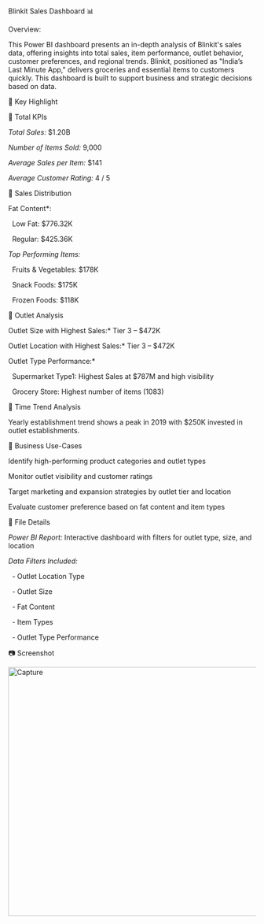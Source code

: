 Blinkit Sales Dashboard 📊

Overview:

This Power BI dashboard presents an in-depth analysis of Blinkit's sales data, offering insights into total sales, item performance, outlet behavior, customer preferences, and regional trends.
Blinkit, positioned as "India’s Last Minute App," delivers groceries and essential items to customers quickly. This dashboard is built to support business and strategic decisions based on data.

📌 Key Highlight

🔹 Total KPIs

   *Total Sales:* $1.20B
   
   *Number of Items Sold:* 9,000
   
   *Average Sales per Item:* $141
   
   *Average Customer Rating:* 4 / 5

🔹 Sales Distribution

   Fat Content*:
   
   Low Fat: $776.32K
   
   Regular: $425.36K
   
 *Top Performing Items:*
 
   Fruits & Vegetables: $178K
  
   Snack Foods: $175K
  
   Frozen Foods: $118K

🔹 Outlet Analysis

   Outlet Size with Highest Sales:* Tier 3 – $472K
   
   Outlet Location with Highest Sales:* Tier 3 – $472K
   
   Outlet Type Performance:*
   
   Supermarket Type1: Highest Sales at $787M and high visibility
   
   Grocery Store: Highest number of items (1083)

🔹 Time Trend Analysis

   Yearly establishment trend shows a peak in 2019 with $250K invested in outlet establishments.

🎯 Business Use-Cases

   Identify high-performing product categories and outlet types
   
   Monitor outlet visibility and customer ratings
   
   Target marketing and expansion strategies by outlet tier and location
   
   Evaluate customer preference based on fat content and item types

📁 File Details

   *Power BI Report:* Interactive dashboard with filters for outlet type, size, and location
   
   *Data Filters Included:*
   
  - Outlet Location Type
  
  - Outlet Size
  
  - Fat Content
  
  - Item Types
  
  - Outlet Type Performance

📷 Screenshot


<img width="917" height="506" alt="Capture" src="https://github.com/user-attachments/assets/b2aca9c1-d84f-448c-b9f6-c85842da1159" />



